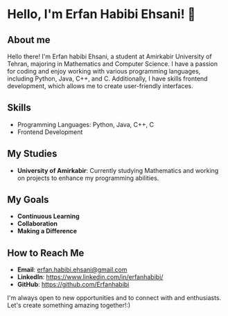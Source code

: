# Hello, I'm Erfan Habibi Ehsani! 👋

## About me

Hello there! I'm Erfan habibi Ehsani, a student at Amirkabir University of Tehran, majoring in Mathematics and Computer Science. I have a passion for coding and enjoy working with various programming languages, including Python, Java, C++, and C. Additionally, I have skills frontend development, which allows me to create user-friendly interfaces.

## Skills

- Programming Languages: Python, Java, C++, C
- Frontend Development
## My Studies

- **University of Amirkabir**: Currently studying Mathematics and working on projects to enhance my programming abilities.

## My Goals

- **Continuous Learning**
- **Collaboration**
- **Making a Difference**

## How to Reach Me

- **Email**: erfan.habibi.ehsani@gmail.com
- **LinkedIn**: https://www.linkedin.com/in/erfanhabibi/
- **GitHub**: https://github.com/Erfanhabibi

I'm always open to new opportunities and to connect with and enthusiasts. Let's create something amazing together!:)



<!--

- 🔭 I’m currently working on ...
- 🌱 I’m currently learning ...
- 👯 I’m looking to collaborate on ...
- 🤔 I’m looking for help with ...
- 💬 Ask me about ...
- 📫 How to reach me: ...
- 😄 Pronouns: ...
- ⚡ Fun fact: ...
-->
